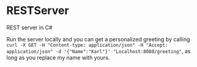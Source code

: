 # RESTServer
REST server in C#

Run the server locally and you can get a personalized greeting by calling `curl -X GET -H "Content-type: application/json" -H "Accept: application/json" -d '{"Name":"Karl"}' "Localhost:8080/greeting"`, as long as you replace my name with yours.
